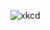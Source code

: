 ![xkcd](https://i0.wp.com/production-wordpress-assets.s3.amazonaws.com/blog/wp-content/uploads/2013/03/error_code11.png?resize=533%2C1450&ssl=1)
